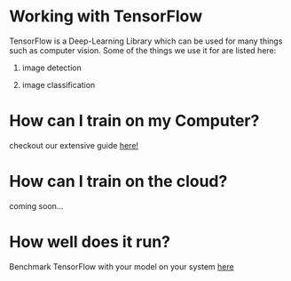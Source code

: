 # Working with TensorFlow

TensorFlow is a Deep-Learning Library which can be used for many things such as computer vision. Some of the things we use it for are listed here:

1. image detection

2. image classification 

# How can I train on my Computer?

checkout our extensive guide [here!](/training_locally)

# How can I train on the cloud?

coming soon...

# How well does it run?

Benchmark TensorFlow with your model on your system [here](/inference)



